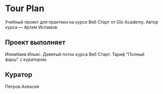 <h1>Tour Plan</h1>

Учебный проект для практики на курсе Веб Старт от Glo Academy. Автор курса — Артем Исламов.

<h2>Проект выполняет</h2>

Илимбаев Ильяс. Девятый поток курса Веб Старт. Тариф "Полный фарш" с куратором.

<h2>Куратор</h2>

Петров Алексей 